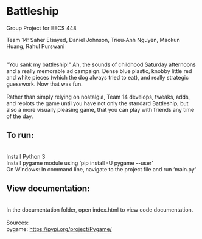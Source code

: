 # Battleship
Group Project for EECS 448

<h>Team 14: Saher Elsayed, Daniel Johnson, Trieu-Anh Nguyen, Maokun Huang, Rahul Purswani<h>
    
<br>"You sank my battleship!" Ah, the sounds of childhood Saturday afternoons and a really memorable ad campaign. Dense blue plastic, knobby little red and white pieces (which the dog always tried to eat), and really strategic guesswork. Now that was fun.
<br><br>Rather than simply relying on nostalgia, Team 14 develops, tweaks, adds, and replots the game until you have not only the standard Battleship, but also a more visually pleasing game, that you can play with friends any time of the day. 
## To run:
<br>Install Python 3
<br>Install pygame module using ‘pip install -U pygame --user’
<br>On Windows: In command line, navigate to the project file and run ‘main.py'
## View documentation:
<br>In the documentation folder, open index.html to view code documentation.
<br><br>Sources:
<br>pygame: https://pypi.org/project/Pygame/
